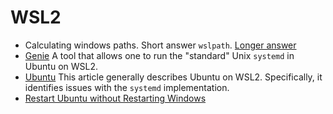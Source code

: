 # WSL2

- Calculating windows paths. Short answer `wslpath`. [Longer answer](https://superuser.com/questions/1113385/convert-windows-path-for-windows-ubuntu-bash)
- [Genie](https://github.com/arkane-systems/genie) A tool that allows one to run the "standard" Unix `systemd` in
  Ubuntu on WSL2.
- [Ubuntu](https://wiki.ubuntu.com/WSL?_ga=2.160212349.1366212501.1622277289-1822838234.1622277289) 
  This article generally describes Ubuntu on WSL2. Specifically, it identifies issues with the `systemd` implementation.
- [Restart Ubuntu without Restarting Windows](https://superuser.com/questions/1126721/rebooting-ubuntu-on-windows-without-rebooting-windows)